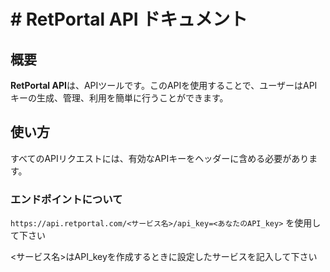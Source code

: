 # # RetPortal API ドキュメント

## 概要
**RetPortal API**は、APIツールです。このAPIを使用することで、ユーザーはAPIキーの生成、管理、利用を簡単に行うことができます。

## 使い方
すべてのAPIリクエストには、有効なAPIキーをヘッダーに含める必要があります。

### エンドポイントについて
`https://api.retportal.com/<サービス名>/api_key=<あなたのAPI_key>`
を使用して下さい

<サービス名>はAPI_keyを作成するときに設定したサービスを記入して下さい
